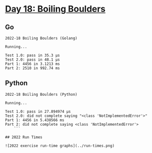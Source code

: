 # [Day 18: Boiling Boulders](https://adventofcode.com/2022/day/18)

<!-- [Day 18: Boiling Boulders](18-boilingBoulders) -->

## Go

```text
2022-18 Boiling Boulders (Golang)

Running...

Test 1.0: pass in 35.3 µs
Test 2.0: pass in 48.1 µs
Part 1: 4456 in 3.1213 ms
Part 2: 2510 in 992.74 ms
```

## Python

```text
2022-18 Boiling Boulders (Python)

Running...

Test 1.0: pass in 27.894974 µs
Test 2.0: did not complete saying "<class 'NotImplementedError'>"
Part 1: 4456 in 5.438566 ms
Part 2: did not complete saying <class 'NotImplementedError'>
    ```

## 2022 Run Times

![2022 exercise run-time graphs](../run-times.png)
